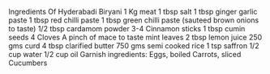 Ingredients Of Hyderabadi Biryani
1 Kg meat
1 tbsp salt
1 tbsp ginger garlic paste
1 tbsp red chilli paste
1 tbsp green chilli paste (sauteed brown onions to taste)
1/2 tbsp cardamom powder
3-4 Cinnamon sticks
1 tbsp cumin seeds
4 Cloves
A pinch of mace
to taste mint leaves
2 tbsp lemon juice
250 gms curd
4 tbsp clarified butter
750 gms semi cooked rice
1 tsp saffron
1/2 cup water
1/2 cup oil
Garnish ingredients:
Eggs, boiled
Carrots, sliced
Cucumbers